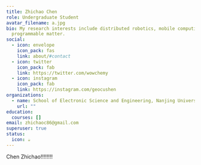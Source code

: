 ```yaml
---
title: Zhichao Chen
role: Undergraduate Student
avatar_filename: a.jpg
bio: My research interests include distributed robotics, mobile computing and
  programmable matter.
social:
  - icon: envelope
    icon_pack: fas
    link: about/#contact
  - icon: twitter
    icon_pack: fab
    link: https://twitter.com/wowchemy
  - icon: instagram
    icon_pack: fab
    link: https://instagram.com/geocushen
organizations:
  - name: School of Electronic Science and Engineering, Nanjing University
    url: ""
education:
  courses: []
email: zhichaoc86@gmail.com
superuser: true
status:
  icon: ☕️
---
```

Chen Zhichao!!!!!!!!